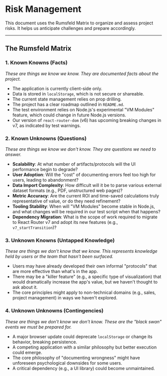 # Risk Management

This document uses the Rumsfeld Matrix to organize and assess project risks. It helps us anticipate challenges and prepare accordingly.

---

## The Rumsfeld Matrix

### 1. Known Knowns (Facts)

_These are things we know we know. They are documented facts about the project._

- The application is currently client-side only.
- Data is stored in `localStorage`, which is not secure or shareable.
- The current state management relies on prop drilling.
- The project has a clear roadmap outlined in `README.md`.
- The test environment relies on Node.js's experimental "VM Modules" feature, which could change in future Node.js versions.
- Our version of `react-router-dom` (v6) has upcoming breaking changes in v7, as indicated by test warnings.

### 2. Known Unknowns (Questions)

_These are things we know we don't know. They are questions we need to answer._

- **Scalability**: At what number of artifacts/protocols will the UI performance begin to degrade?
- **User Adoption**: Will the "cost" of documenting errors feel too high for users, leading to abandonment?
- **Data Import Complexity**: How difficult will it be to parse various external dataset formats (e.g., PDF, unstructured web pages)?
- **Metric Accuracy**: Are the current ROI and time-saved calculations truly representative of value, or do they need refinement?
- **Tooling Stability**: When will "VM Modules" become stable in Node.js, and what changes will be required in our test script when that happens?
- **Dependency Migration**: What is the scope of work required to migrate to React Router v7 and adopt its new features (e.g., `v7_startTransition`)?

### 3. Unknown Knowns (Untapped Knowledge)

_These are things we don't know that we know. This represents knowledge held by users or the team that hasn't been surfaced._

- Users may have already developed their own informal "protocols" that are more effective than what's in the app.
- There may be a "killer feature" (e.g., a specific type of visualization) that would dramatically increase the app's value, but we haven't thought to ask about it.
- The core principles might apply to non-technical domains (e.g., sales, project management) in ways we haven't explored.

### 4. Unknown Unknowns (Contingencies)

_These are things we don't know we don't know. These are the "black swan" events we must be prepared for._

- A major browser update could deprecate `localStorage` or change its behavior, breaking persistence.
- A competing application with a similar philosophy but better execution could emerge.
- The core philosophy of "documenting wrongness" might have unforeseen psychological downsides for some users.
- A critical dependency (e.g., a UI library) could become unmaintained.
